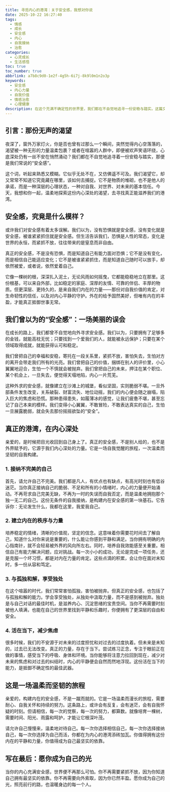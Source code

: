```yaml
---
title: 寻觅内心的港湾：关于安全感，我想对你说
date: 2025-10-22 16:27:40
tags:
  - 情感
  - 成长
  - 安全感
  - 内心
  - 自我接纳
  - 治愈
categories:
  - 心灵成长
  - 生活感悟
toc: true
toc_number: true
abbrlink: a7b8c9d0-1e2f-4g5h-6i7j-8k9l0m1n2o3p
keywords:
  - 安全感
  - 内心力量
  - 自我价值
  - 情感治愈
  - 心理健康
description: 在这个充满不确定性的世界里，我们都在不自觉地追寻一份安稳与踏实。这篇文章将带你深入探讨安全感的真正来源，从外在的依赖到内在的丰盈，引导你找到属于自己的内心港湾，学会如何温柔地拥抱自己，并从容面对生活的起伏。
---
```


## 引言：那份无声的渴望

夜深了，窗外万家灯火，你是否也曾有过那么一个瞬间，突然觉得内心空落落的，渴望被一种无形的力量温柔包裹？或者在喧嚣的人群中，即便被欢声笑语环绕，心底深处仍有一丝不安在悄然涌动？我们都在不自觉地追寻着一份安稳与踏实，那便是我们常说的“安全感”。

这个词，听起来熟悉又模糊。它似乎无处不在，又仿佛遥不可及。我们渴望它，却又常常不知道它究竟藏在哪里，该如何去捕捉。它不是物质的堆砌，也不是他人的承诺，而是一种深层的心理状态，一种对自我、对世界、对未来的基本信任。今天，我想和你一起，温柔地探索这份内心深处的渴望，去寻找真正能滋养我们的港湾。

## 安全感，究竟是什么模样？

或许我们对安全感有着太多误解。我们以为，没有恐惧就是安全感，没有变化就是安全感，被谁紧紧抓住就是安全感。但生活告诉我们，恐惧是人性的常态，变化是世界的永恒，而紧抓不放，往往带来的是窒息而非自由。

真正的安全感，不是没有恐惧，而是知道自己有能力面对恐惧；它不是没有变化，而是相信自己能适应变化；它不是被谁紧紧抓住，而是知道自己随时可以放手，却依然被爱，或者说，依然爱着自己。

它像一棵树的根，深深扎入泥土，无论风雨如何摇曳，它都能稳稳地立在那里。这份根基，可以来自外部，比如稳定的家庭、深厚的友情、可靠的伴侣、丰厚的物质。但更深层、更持久的，是来自我们内在的力量——那份对自我价值的肯定，对生命韧性的信任，以及对内心平静的守护。外在的给予固然美好，但唯有内在的丰盈，才能真正抵御世事无常。

## 我们曾以为的“安全感”：一场美丽的误会

在成长的路上，我们都曾不自觉地向外寻求安全感。我们以为，只要拥有了足够多的金钱，就能高枕无忧；只要找到一个爱我们的人，就能被永远保护；只要在某个领域取得成就，就能获得认可和稳定。

我们曾把自己的幸福和安稳，寄托在一段关系里，紧抓不放，害怕失去，生怕对方的离开会带走我们所有的光亮。我们曾把自己的价值，捆绑在别人的评价里，小心翼翼地迎合，生怕一个不慎就会被抛弃。我们曾把自己的未来，押注在某个职位、某个机会上，一旦失去，便觉得天塌地陷，内心一片荒芜。

这种外求的安全感，就像建立在沙滩上的城堡，看似坚固，实则脆弱不堪。一旦外部条件发生改变，关系破裂、财富流失、地位动摇，我们的内心便会随之崩塌，陷入巨大的焦虑和恐慌。那种患得患失，如履薄冰的感觉，让我们疲惫不堪，甚至忘记了自己本来的模样。我们变得小心翼翼，不敢冒险，不敢表达真实的自己，生怕一旦展露脆弱，就会失去那份摇摇欲坠的“安全”。

## 真正的港湾，在内心深处

亲爱的，是时候把目光收回到自己身上了。真正的安全感，不是别人给的，也不是外界赋予的，它源于我们内心深处的力量。它是一场自我觉醒的旅程，一次温柔而坚韧的自我构建。

### 1. 接纳不完美的自己

首先，请允许自己不完美。我们都是凡人，有优点也有缺点，有高光时刻也有低谷迷茫。当你真正接纳自己的脆弱、不足和所有的小情绪时，内心的力量便开始涌动。不再苛求自己完美无缺，不再为一时的失误而自我否定，而是温柔地拥抱那个独一无二的自己。这份无条件的自我接纳，是构建内在安全感的第一块基石。它告诉你：无论发生什么，我都在这里，我爱我自己。

### 2. 建立内在的秩序与力量

培养稳定的情绪，清晰的价值观，坚定的信念。这意味着你需要花时间去了解自己，知道什么对你来说是重要的，什么能让你感到平静和满足。当你拥有明确的内心指南针，就不会轻易被外界的风向所左右。同时，培养自我效能感至关重要。相信自己有能力解决问题，应对挑战。每一次小小的成功，无论是完成一项任务，还是克服一个坏习惯，都是对内在力量的肯定。这些点滴的积累，会让你在面对未知时，多一份从容和笃定。

### 3. 与孤独和解，享受独处

在这个喧嚣的时代，我们常常害怕孤独，害怕被抛弃。但真正的安全感，也包括了与孤独和解的能力。学会享受独处，从独处中汲取力量，而不是感到被抛弃。独处是与自己对话的最佳时机，是滋养内心、沉淀思绪的宝贵空间。当你不再需要时刻被他人填满，也能在自己的世界里找到平静和乐趣时，你便拥有了更深层的自由和安全。

### 4. 活在当下，减少焦虑

很多时候，我们的不安源于对未来的过度担忧和对过去的过度执着。但未来是未知的，过去已无法改变。真正的力量，存在于当下。尝试练习正念，专注于眼前正在做的事情，感受当下的呼吸、身体和环境。当你能够将注意力拉回到现在，减少对未来的焦虑和对过去的纠结时，内心的平静便会自然而然地浮现。这份活在当下的能力，是抵御不确定性的最佳武器。

## 这是一场温柔而坚韧的旅程

亲爱的，构建内在的安全感，不是一蹴而就的。它是一场温柔而漫长的旅程，需要耐心、自我关怀和持续的努力。这条路上，或许会有反复，会有迷茫，会有自我怀疑的时刻。但请相信，每一次的觉察，每一次的努力，都算数。就像培育一棵树，需要时间、阳光、雨露和呵护，才能让它根深叶茂。

请允许自己慢慢来，温柔地对待自己。每一次你选择相信自己，每一次你选择接纳自己，每一次你选择为自己而活，你都在为内心的港湾添砖加瓦。你值得拥有这份内在的平静和力量，你值得成为自己最坚实的依靠。

## 写在最后：愿你成为自己的光

当你的内心充满安全感，世界便不再那么可怕。你不再需要紧抓不放，因为你知道自己拥有最坚实的依靠。你不再需要向外索取，因为你已然丰盈。愿你成为自己的光，照亮前行的路，也温暖身边的每一个人。